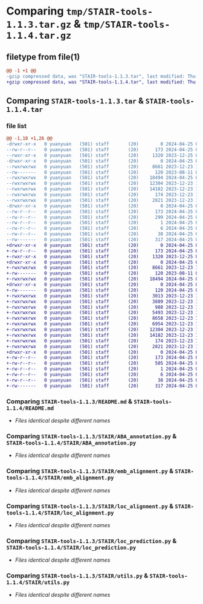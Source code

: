 # Comparing `tmp/STAIR-tools-1.1.3.tar.gz` & `tmp/STAIR-tools-1.1.4.tar.gz`

## filetype from file(1)

```diff
@@ -1 +1 @@
-gzip compressed data, was "STAIR-tools-1.1.3.tar", last modified: Thu Apr 25 02:37:43 2024, max compression
+gzip compressed data, was "STAIR-tools-1.1.4.tar", last modified: Thu Apr 25 02:41:33 2024, max compression
```

## Comparing `STAIR-tools-1.1.3.tar` & `STAIR-tools-1.1.4.tar`

### file list

```diff
@@ -1,18 +1,26 @@
-drwxr-xr-x   0 yuanyuan   (501) staff       (20)        0 2024-04-25 02:37:43.951015 STAIR-tools-1.1.3/
--rw-r--r--   0 yuanyuan   (501) staff       (20)      173 2024-04-25 02:37:43.950837 STAIR-tools-1.1.3/PKG-INFO
--rwxr-xr-x   0 yuanyuan   (501) staff       (20)     1320 2023-12-25 02:00:08.000000 STAIR-tools-1.1.3/README.md
-drwxr-xr-x   0 yuanyuan   (501) staff       (20)        0 2024-04-25 02:37:43.949921 STAIR-tools-1.1.3/STAIR/
--rwxrwxrwx   0 yuanyuan   (501) staff       (20)     8661 2023-12-23 11:23:09.000000 STAIR-tools-1.1.3/STAIR/ABA_annotation.py
--rw-------   0 yuanyuan   (501) staff       (20)      120 2023-08-11 07:05:03.000000 STAIR-tools-1.1.3/STAIR/__init__.py
--rwxrwxrwx   0 yuanyuan   (501) staff       (20)    18494 2024-04-25 02:37:18.000000 STAIR-tools-1.1.3/STAIR/emb_alignment.py
--rwxrwxrwx   0 yuanyuan   (501) staff       (20)    12304 2023-12-23 11:23:12.000000 STAIR-tools-1.1.3/STAIR/loc_alignment.py
--rwxrwxrwx   0 yuanyuan   (501) staff       (20)    14182 2023-12-23 11:23:11.000000 STAIR-tools-1.1.3/STAIR/loc_prediction.py
--rwxrwxrwx   0 yuanyuan   (501) staff       (20)      174 2023-12-23 11:23:13.000000 STAIR-tools-1.1.3/STAIR/test.py
--rwxrwxrwx   0 yuanyuan   (501) staff       (20)     2821 2023-12-23 11:23:13.000000 STAIR-tools-1.1.3/STAIR/utils.py
-drwxr-xr-x   0 yuanyuan   (501) staff       (20)        0 2024-04-25 02:37:43.950653 STAIR-tools-1.1.3/STAIR_tools.egg-info/
--rw-r--r--   0 yuanyuan   (501) staff       (20)      173 2024-04-25 02:37:43.000000 STAIR-tools-1.1.3/STAIR_tools.egg-info/PKG-INFO
--rw-r--r--   0 yuanyuan   (501) staff       (20)      299 2024-04-25 02:37:43.000000 STAIR-tools-1.1.3/STAIR_tools.egg-info/SOURCES.txt
--rw-r--r--   0 yuanyuan   (501) staff       (20)        1 2024-04-25 02:37:43.000000 STAIR-tools-1.1.3/STAIR_tools.egg-info/dependency_links.txt
--rw-r--r--   0 yuanyuan   (501) staff       (20)        6 2024-04-25 02:37:43.000000 STAIR-tools-1.1.3/STAIR_tools.egg-info/top_level.txt
--rw-r--r--   0 yuanyuan   (501) staff       (20)       38 2024-04-25 02:37:43.951086 STAIR-tools-1.1.3/setup.cfg
--rw-------   0 yuanyuan   (501) staff       (20)      317 2024-04-25 02:37:40.000000 STAIR-tools-1.1.3/setup.py
+drwxr-xr-x   0 yuanyuan   (501) staff       (20)        0 2024-04-25 02:41:33.184914 STAIR-tools-1.1.4/
+-rw-r--r--   0 yuanyuan   (501) staff       (20)      173 2024-04-25 02:41:33.184710 STAIR-tools-1.1.4/PKG-INFO
+-rwxr-xr-x   0 yuanyuan   (501) staff       (20)     1320 2023-12-25 02:00:08.000000 STAIR-tools-1.1.4/README.md
+drwxr-xr-x   0 yuanyuan   (501) staff       (20)        0 2024-04-25 02:41:33.181764 STAIR-tools-1.1.4/STAIR/
+-rwxrwxrwx   0 yuanyuan   (501) staff       (20)     8661 2023-12-23 11:23:09.000000 STAIR-tools-1.1.4/STAIR/ABA_annotation.py
+-rw-------   0 yuanyuan   (501) staff       (20)      120 2023-08-11 07:05:03.000000 STAIR-tools-1.1.4/STAIR/__init__.py
+-rwxrwxrwx   0 yuanyuan   (501) staff       (20)    18494 2024-04-25 02:37:18.000000 STAIR-tools-1.1.4/STAIR/emb_alignment.py
+drwxr-xr-x   0 yuanyuan   (501) staff       (20)        0 2024-04-25 02:41:33.183793 STAIR-tools-1.1.4/STAIR/embedding/
+-rw-------   0 yuanyuan   (501) staff       (20)      120 2024-04-25 02:41:10.000000 STAIR-tools-1.1.4/STAIR/embedding/__init__.py
+-rwxrwxrwx   0 yuanyuan   (501) staff       (20)     3013 2023-12-23 11:23:11.000000 STAIR-tools-1.1.4/STAIR/embedding/dataset_ae.py
+-rwxrwxrwx   0 yuanyuan   (501) staff       (20)     3889 2023-12-23 11:23:12.000000 STAIR-tools-1.1.4/STAIR/embedding/dataset_hgat.py
+-rwxrwxrwx   0 yuanyuan   (501) staff       (20)      988 2023-12-23 11:23:12.000000 STAIR-tools-1.1.4/STAIR/embedding/loss.py
+-rwxrwxrwx   0 yuanyuan   (501) staff       (20)     5493 2023-12-23 11:23:12.000000 STAIR-tools-1.1.4/STAIR/embedding/module_ae.py
+-rwxrwxrwx   0 yuanyuan   (501) staff       (20)     8658 2023-12-23 11:23:12.000000 STAIR-tools-1.1.4/STAIR/embedding/module_hgat.py
+-rwxrwxrwx   0 yuanyuan   (501) staff       (20)     6954 2023-12-23 11:23:12.000000 STAIR-tools-1.1.4/STAIR/embedding/module_hgat1.py
+-rwxrwxrwx   0 yuanyuan   (501) staff       (20)    12304 2023-12-23 11:23:12.000000 STAIR-tools-1.1.4/STAIR/loc_alignment.py
+-rwxrwxrwx   0 yuanyuan   (501) staff       (20)    14182 2023-12-23 11:23:11.000000 STAIR-tools-1.1.4/STAIR/loc_prediction.py
+-rwxrwxrwx   0 yuanyuan   (501) staff       (20)      174 2023-12-23 11:23:13.000000 STAIR-tools-1.1.4/STAIR/test.py
+-rwxrwxrwx   0 yuanyuan   (501) staff       (20)     2821 2023-12-23 11:23:13.000000 STAIR-tools-1.1.4/STAIR/utils.py
+drwxr-xr-x   0 yuanyuan   (501) staff       (20)        0 2024-04-25 02:41:33.184495 STAIR-tools-1.1.4/STAIR_tools.egg-info/
+-rw-r--r--   0 yuanyuan   (501) staff       (20)      173 2024-04-25 02:41:33.000000 STAIR-tools-1.1.4/STAIR_tools.egg-info/PKG-INFO
+-rw-r--r--   0 yuanyuan   (501) staff       (20)      505 2024-04-25 02:41:33.000000 STAIR-tools-1.1.4/STAIR_tools.egg-info/SOURCES.txt
+-rw-r--r--   0 yuanyuan   (501) staff       (20)        1 2024-04-25 02:41:33.000000 STAIR-tools-1.1.4/STAIR_tools.egg-info/dependency_links.txt
+-rw-r--r--   0 yuanyuan   (501) staff       (20)        6 2024-04-25 02:41:33.000000 STAIR-tools-1.1.4/STAIR_tools.egg-info/top_level.txt
+-rw-r--r--   0 yuanyuan   (501) staff       (20)       38 2024-04-25 02:41:33.184966 STAIR-tools-1.1.4/setup.cfg
+-rw-------   0 yuanyuan   (501) staff       (20)      317 2024-04-25 02:41:29.000000 STAIR-tools-1.1.4/setup.py
```

### Comparing `STAIR-tools-1.1.3/README.md` & `STAIR-tools-1.1.4/README.md`

 * *Files identical despite different names*

### Comparing `STAIR-tools-1.1.3/STAIR/ABA_annotation.py` & `STAIR-tools-1.1.4/STAIR/ABA_annotation.py`

 * *Files identical despite different names*

### Comparing `STAIR-tools-1.1.3/STAIR/emb_alignment.py` & `STAIR-tools-1.1.4/STAIR/emb_alignment.py`

 * *Files identical despite different names*

### Comparing `STAIR-tools-1.1.3/STAIR/loc_alignment.py` & `STAIR-tools-1.1.4/STAIR/loc_alignment.py`

 * *Files identical despite different names*

### Comparing `STAIR-tools-1.1.3/STAIR/loc_prediction.py` & `STAIR-tools-1.1.4/STAIR/loc_prediction.py`

 * *Files identical despite different names*

### Comparing `STAIR-tools-1.1.3/STAIR/utils.py` & `STAIR-tools-1.1.4/STAIR/utils.py`

 * *Files identical despite different names*

